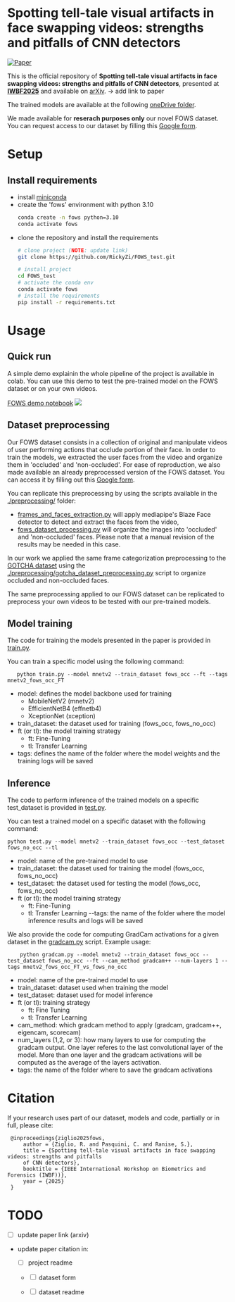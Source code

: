 <!-- 
# TODO
- add repo description (link to paper)
- explain how to reproduce
    - add requirements (conda env file or pyenv?) and how to install them
    - add explaination on how the dataset was preprocessed
    - add explaination on how to train and test the models
- add links to models and dataset
    - add dataset release disclaimer
- add citation reference 
-->

<!--### Description -->
# Spotting tell-tale visual artifacts in face swapping  videos: strengths and pitfalls of CNN detectors
<!-- ARXIV -->   
[![Paper](http://img.shields.io/badge/arxiv-math.co:1480.1111-B31B1B.svg)](https://www.nature.com/articles/nature14539)

This is the official repository of **Spotting tell-tale visual artifacts in face swapping  videos: strengths and pitfalls of CNN detectors**, presented at [**IWBF2025**](https://www.unibw.de/iwbf2025/program/tech_program) and available on [arXiv](link2arxivPaper). -> add link to paper

The trained models are available at the following [oneDrive folder](https://fbk-my.sharepoint.com/:u:/g/personal/rziglio_fbk_eu/EQRaaxFKzIFApj2GwHUot98BL3LuY9rlyiJgJXYFmoQm-Q?e=xeI3Hk).

We made available for **reserach purposes only** our novel FOWS dataset. You can request access to our dataset by filling this [Google form](https://forms.gle/1cpuDCo6FHZcBvwJ8).

<!-- ############################## -->

# Setup

## Install requirements
- install [miniconda](https://www.anaconda.com/docs/getting-started/miniconda/install#linux)
- create the 'fows' environment with python 3.10 
    ```bash
    conda create -n fows python=3.10
    conda activate fows
     ```
- clone the repository and install the requirements
    ```bash
    # clone project (NOTE: update link)
    git clone https://github.com/RickyZi/FOWS_test.git

    # install project   
    cd FOWS_test
    # activate the conda env
    conda activate fows
    # install the requirements
    pip install -r requirements.txt
    ```   

<!-- ############################## -->

# Usage

## Quick run
<!-- A demo demonstrating the pipeline of the work is available in colab. -->

<!-- If you want to test the pre-trained model on the FOWS dataset or on your own videos: -->

A simple demo explainin the whole pipeline of the project is available in colab. You can use this demo to test the pre-trained model on the FOWS dataset or on your own videos.

[FOWS demo notebook](https://github.com/RickyZi/FOWS_test/blob/main/notebook_demo/FOWS_demo.ipynb) <a target="_blank" href="https://drive.google.com/file/d/1HplmCvSokPsQgWg8qvovZYoCk9PakhF0/view?usp=sharing">
  <img src="https://colab.research.google.com/assets/colab-badge.svg">
</a>

## Dataset preprocessing
<!-- NOTE: add link to dataset and form to download the dataset

Explain how the dataset has been preprocessed and where it should be placed. 

The code expects the dataset to be placed under the [data/](https://github.com/RickyZi/FOWS_test/tree/main/dataset) folder. -->

<!-- You need to preprocess the dataset in order to extract the faces from all videos.  -->

Our FOWS dataset consists in a collection of original and manipulate videos of user performing actions that occlude portion of their face. In order to train the models, we extracted the user faces from the video and organize them in 'occluded' and 'non-occluded'. For ease of reproduction, we also made available an already preprocessed version of the FOWS dataset. You can access it by filling out this [Google form](https://forms.gle/1cpuDCo6FHZcBvwJ8).

You can replicate this preprocessing by using the scripts available in the [./preprocessing/](https://github.com/RickyZi/FOWS_test/tree/main/preprocessing) folder:
- [frames_and_faces_extraction.py](https://github.com/RickyZi/FOWS_test/blob/main/preprocessing/frames_and_faces_extraction.py) will apply mediapipe's Blaze Face detector to detect and extract the faces from the video,
- [fows_dataset_processing.py](https://github.com/RickyZi/FOWS_test/blob/main/preprocessing/fows_dataset_processing.py) will organize the images into 'occluded' and 'non-occluded' faces. Please note that a manual revision of the results may be needed in this case.

In our work we applied the same frame categorization preprocessing to the [GOTCHA dataset](https://github.com/mittalgovind/GOTCHA-Deepfakes) using the [./preprocessing/gotcha_dataset_preprocessing.py](https://github.com/RickyZi/FOWS_test/blob/main/preprocessing/gotcha_dataset_preprocessing.py) script to organize occluded and non-occluded faces. 

The same preprocessing applied to our FOWS dataset can be replicated to preprocess your own videos to be tested with our pre-trained models.

<!-- ############################## -->

## Model training
<!-- explain how to train the model and where the results will be saved
explain what are the commands and how to run code -->

The code for training the models presented in the paper is provided in [train.py](https://github.com/RickyZi/FOWS_test/blob/main/train.py).

You can train a specific model using the following command:
 ``` 
    python train.py --model mnetv2 --train_dataset fows_occ --ft --tags mnetv2_fows_occ_FT
``` 
- model: defines the model backbone used for training 
    - MobileNetV2 (mnetv2)
    - EfficientNetB4 (effnetb4)
    - XceptionNet (xception)
- train_dataset: the dataset used for training (fows_occ, fows_no_occ)
- ft (or tl): the model training strategy
    - ft: Fine-Tuning
    - tl: Transfer Learning
- tags: defines the name of the folder where the model weights and the training logs will be saved


<!-- ############################## -->

## Inference
<!-- NOTE: add link to trained models
explain how to perform inference on the trained models (also the baselines), what kind of data are given in output and where are the results saved. -->

The code to perform inference of the trained models on a specific test_dataset is provided in [test.py](https://github.com/RickyZi/FOWS_test/blob/main/test.py).

You can test a trained model on a specific dataset with the following command:
```
python test.py --model mnetv2 --train_dataset fows_occ --test_dataset fows_no_occ --tl 
```
- model: name of the pre-trained model to use
- train_dataset: the dataset used for training the model (fows_occ, fows_no_occ)
- test_dataset:  the dataset used for testing the model (fows_occ, fows_no_occ)
- ft (or tl): the model training strategy 
    - ft: Fine-Tuning
    - tl: Transfer Learning
--tags: the name of the folder where the model inference results and logs will be saved


We also provide the code for computing GradCam activations for a given dataset in the [gradcam.py](https://github.com/RickyZi/FOWS_test/blob/main/gradcam.py) script.
Example usage:
```
    python gradcam.py --model mnetv2 --train_dataset fows_occ --test_dataset fows_no_occ --ft --cam_method gradcam++ --num-layers 1 --tags mnetv2_fows_occ_FT_vs_fows_no_occ
```
- model: name of the pre-trained model to use
- train_dataset: dataset used when training the model
- test_dataset: dataset used for model inference
- ft (or tl): training strategy
    - ft: Fine Tuning
    - tl: Transfer Learning
- cam_method: which gradcam method to apply (gradcam, gradcam++, eigencam, scorecam)
- num_layers (1,2, or 3): how many layers to use for computing the gradcam output. One layer referes to the last convolutional layer of the model. More than one layer and the gradcam activations will be computed as the average of the layers activation.
- tags: the name of the folder where to save the gradcam activations

<!-- ############################## -->

# Citation
If your research uses part of our dataset, models and code, partially or in full, please cite:
   ``` 
    @inproceedings{ziglio2025fows,
        author = {Ziglio, R. and Pasquini, C. and Ranise, S.},
        title = {Spotting tell-tale visual artifacts in face swapping videos: strengths and pitfalls
        of CNN detectors},
        booktitle = {IEEE International Workshop on Biometrics and Forensics (IWBF))},
        year = {2025}
    }
```

<!-- ############################## -->

# TODO 
- [ ] update paper link (arxiv)

- update paper citation in:

    - [ ] project readme

    - <input type="checkbox"> dataset form

    - <input type="checkbox"> dataset readme
